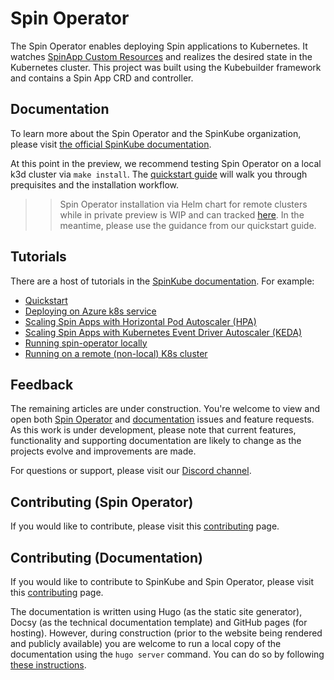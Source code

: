 # Spin Operator

The Spin Operator enables deploying Spin applications to Kubernetes. It watches [SpinApp Custom Resources](https://www.spinkube.dev/docs/glossary/#spinapp-crd) and realizes the desired state in the Kubernetes cluster. This project was built using the Kubebuilder framework and contains a Spin App CRD and controller.

## Documentation

To learn more about the Spin Operator and the SpinKube organization, please visit [the official SpinKube documentation](https://www.spinkube.dev/docs/).

At this point in the preview, we recommend testing Spin Operator on a local k3d cluster via `make install`. The [quickstart guide](https://www.spinkube.dev/docs/spin-operator/quickstart/) will walk you through prequisites and the installation workflow.

> > Spin Operator installation via Helm chart for remote clusters while in private preview is WIP and can tracked [here](https://github.com/spinkube/spin-operator/issues/54). In the meantime, please use the guidance from our quickstart guide.

## Tutorials

There are a host of tutorials in the [SpinKube documentation](https://www.spinkube.dev/docs/install/). For example:

- [Quickstart](https://www.spinkube.dev/docs/install/quickstart/)
- [Deploying on Azure k8s service](https://www.spinkube.dev/docs/install/azure-kubernetes-service/)
- [Scaling Spin Apps with Horizontal Pod Autoscaler (HPA)](https://www.spinkube.dev/docs/topics/autoscaling/scaling-with-hpa/)
- [Scaling Spin Apps with Kubernetes Event Driver Autoscaler (KEDA)](https://www.spinkube.dev/docs/topics/autoscaling/scaling-with-keda/)
- [Running spin-operator locally](https://www.spinkube.dev/docs/contrib/running-locally/)
- [Running on a remote (non-local) K8s cluster](https://www.spinkube.dev/docs/contrib/running-on-a-cluster/)

## Feedback

The remaining articles are under construction. You're welcome to view and open both [Spin Operator](https://github.com/spinkube/spin-operator/issues) and [documentation](https://github.com/spinkube/documentation/issues) issues and feature requests. As this work is under development, please note that current features, functionality and supporting documentation are likely to change as the projects evolve and improvements are made.

For questions or support, please visit our [Discord channel](https://discord.com/channels/926888690310053918/1200012610196738208).

## Contributing (Spin Operator)

If you would like to contribute, please visit this [contributing](https://www.spinkube.dev/docs/contrib/) page.

## Contributing (Documentation)

If you would like to contribute to SpinKube and Spin Operator, please visit this [contributing](https://www.spinkube.dev/docs/contrib/) page.

The documentation is written using Hugo (as the static site generator), Docsy (as the technical documentation template) and GitHub pages (for hosting). However, during construction (prior to the website being rendered and publicly available) you are welcome to run a local copy of the documentation using the `hugo server` command. You can do so by following [these instructions](https://www.spinkube.dev/docs/contrib/#previewing-your-changes-locally).
